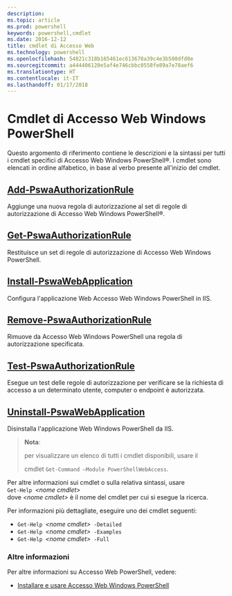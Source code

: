 ```yaml
---
description: 
ms.topic: article
ms.prod: powershell
keywords: powershell,cmdlet
ms.date: 2016-12-12
title: cmdlet di Accesso Web
ms.technology: powershell
ms.openlocfilehash: 54821c318b165461ec613678a39c4e3b500dfd0e
ms.sourcegitcommit: a444406120e5af4e746cbbc0558fe89a7e78aef6
ms.translationtype: HT
ms.contentlocale: it-IT
ms.lasthandoff: 01/17/2018
---
```

# <a name="windows-powershell-web-access-cmdlets"></a>Cmdlet di Accesso Web Windows PowerShell

Questo argomento di riferimento contiene le descrizioni e la sintassi per tutti i cmdlet specifici di Accesso Web Windows PowerShell®. I cmdlet sono elencati in ordine alfabetico, in base al verbo presente all'inizio del cmdlet.

## <a name="add-pswaauthorizationruleadd-pswaauthorizationrulemd"></a>[Add-PswaAuthorizationRule](add-pswaauthorizationrule.md)

Aggiunge una nuova regola di autorizzazione al set di regole di autorizzazione di Accesso Web Windows PowerShell®.

## <a name="get-pswaauthorizationruleget-pswaauthorizationrulemd"></a>[Get-PswaAuthorizationRule](get-pswaauthorizationrule.md)

Restituisce un set di regole di autorizzazione di Accesso Web Windows PowerShell.

## <a name="install-pswawebapplicationinstall-pswawebapplicationmd"></a>[Install-PswaWebApplication](install-pswawebapplication.md)

Configura l'applicazione Web Accesso Web Windows PowerShell in IIS.

## <a name="remove-pswaauthorizationruleremove-pswaauthorizationrulemd"></a>[Remove-PswaAuthorizationRule](remove-pswaauthorizationrule.md)

Rimuove da Accesso Web Windows PowerShell una regola di autorizzazione specificata.

## <a name="test-pswaauthorizationruletest-pswaauthorizationrulemd"></a>[Test-PswaAuthorizationRule](test-pswaauthorizationrule.md)

Esegue un test delle regole di autorizzazione per verificare se la richiesta di accesso a un determinato utente, computer o endpoint è autorizzata.

## <a name="uninstall-pswawebapplicationuninstall-pswawebapplicationmd"></a>[Uninstall-PswaWebApplication](uninstall-pswawebapplication.md)

Disinstalla l'applicazione Web Windows PowerShell da IIS.

>**Nota**:
>
>per visualizzare un elenco di tutti i cmdlet disponibili, usare il
>
> cmdlet `Get-Command –Module PowerShellWebAccess`.

Per altre informazioni sui cmdlet o sulla relativa sintassi, usare  
`Get-Help `*&lt;nome cmdlet&gt;*  
dove *&lt;nome cmdlet&gt;* è il nome del cmdlet per cui si esegue la ricerca.

Per informazioni più dettagliate, eseguire uno dei cmdlet seguenti:

- `Get-Help `*&lt;nome cmdlet&gt;*` -Detailed`
- `Get-Help `*&lt;nome cmdlet&gt;*` -Examples`
- `Get-Help `*&lt;nome cmdlet&gt;*` -Full`

### <a name="more-information"></a>Altre informazioni

Per altre informazioni su Accesso Web PowerShell, vedere:

- [Installare e usare Accesso Web Windows PowerShell](../install-and-use-windows-powershell-web-access.md)

